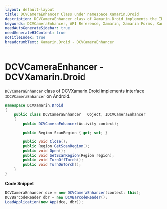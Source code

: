 ```yaml
---
layout: default-layout
title: DCVCameraEnhancer Class under namespace Xamarin.Droid
description: DCVCameraEnhancer class of Xamarin.Droid implements the IDCVCameraEnhancer interface on Android.
keywords: DCVCameraEnhancer, API Reference, Xamarin, Xamarin Forms, Xamarin.Droid
needAutoGenerateSidebar: true
needGenerateH3Content: true
noTitleIndex: true
breadcrumbText: Xamarin.Droid - DCVCameraEnhancer
---
```


# DCVCameraEnhancer - DCVXamarin.Droid

`DCVCameraEnhancer` class of DCVXamarin.Droid implements interface `IDCVCameraEnhancer` on Android.

```c#
namespace DCVXamarin.Droid
{
    public class DCVCameraEnhancer : Object, IDCVCameraEnhancer
    {
        public DCVCameraEnhancer(Activity context);

        public Region ScanRegion { get; set; }

        public void Close();
        public Region GetScanRegion();
        public void Open();
        public void SetScanRegion(Region region);
        public void TurnOffTorch();
        public void TurnOnTorch();
    }
}
```

**Code Snippet**

```c#
DCVCameraEnhancer dce = new DCVCameraEnhancer(context: this);
DCVBarcodeReader dbr = new DCVBarcodeReader();
LoadApplication(new App(dce, dbr));
```
